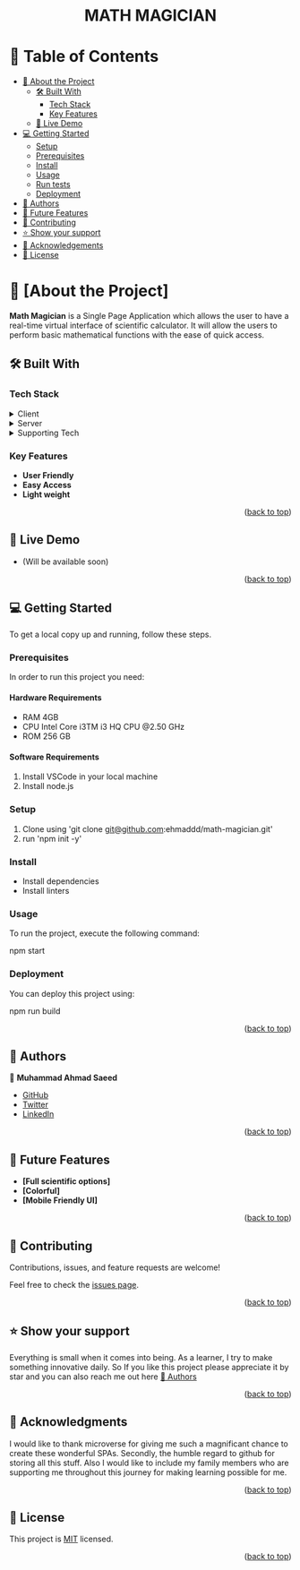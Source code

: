 <a name="readme-top"></a>

<div align="center">

  <h1><b>MATH MAGICIAN</b></h1>

</div>

<!-- TABLE OF CONTENTS -->

# 📗 Table of Contents

- [📖 About the Project](#about-project)
  - [🛠 Built With](#built-with)
    - [Tech Stack](#tech-stack)
    - [Key Features](#key-features)
  - [🚀 Live Demo](#live-demo)
- [💻 Getting Started](#getting-started)
  - [Setup](#setup)
  - [Prerequisites](#prerequisites)
  - [Install](#install)
  - [Usage](#usage)
  - [Run tests](#run-tests)
  - [Deployment](#deployment)
- [👥 Authors](#authors)
- [🔭 Future Features](#future-features)
- [🤝 Contributing](#contributing)
- [⭐️ Show your support](#support)
- [🙏 Acknowledgements](#acknowledgements)
- [📝 License](#license)

<!-- PROJECT DESCRIPTION -->

# 📖 [About the Project] <a name="about-project"></a>

**Math Magician** is a Single Page Application which allows the user to have a real-time virtual interface of scientific calculator. It will allow the users to perform basic mathematical functions with the ease of quick access.

## 🛠 Built With <a name="built-with"></a>

### Tech Stack <a name="tech-stack"></a>

<details>
  <summary>Client</summary>
  <ul>
    <li><a href="https://reactjs.org/">React.js</a></li>
  </ul>
</details>

<details>
  <summary>Server</summary>
  <ul>
    <li><a href="https://nodejs.org/en">Node.js</a></li>
  </ul>
</details>

<details>
<summary>Supporting Tech</summary>
  <ul>
    <li><a href="https://webpack.js.org/">WebPack</a></li>
    <li><a href="https://babeljs.io/">Babel</a></li>
  </ul>
</details>

<!-- Features -->

### Key Features <a name="key-features"></a>

- **User Friendly**
- **Easy Access**
- **Light weight**

<p align="right">(<a href="#readme-top">back to top</a>)</p>

<!-- LIVE DEMO -->

## 🚀 Live Demo <a name="live-demo"></a>

- <!-- [Live Demo Link] --> (Will be available soon)

<p align="right">(<a href="#readme-top">back to top</a>)</p>

<!-- GETTING STARTED -->

## 💻 Getting Started <a name="getting-started"></a>

To get a local copy up and running, follow these steps.

### Prerequisites

In order to run this project you need:

#### Hardware Requirements

- RAM 4GB
- CPU Intel Core i3TM i3 HQ CPU @2.50 GHz
- ROM 256 GB

#### Software Requirements

1. Install VSCode in your local machine
2. Install node.js

### Setup

1. Clone using 'git clone git@github.com:ehmaddd/math-magician.git'
2. run 'npm init -y'

### Install

- Install dependencies
- Install linters

### Usage

To run the project, execute the following command:

npm start

### Deployment

You can deploy this project using:

npm run build

<p align="right">(<a href="#readme-top">back to top</a>)</p>

<!-- AUTHORS -->

## 👥 Authors <a name="authors"></a>

👤 **Muhammad Ahmad Saeed**

- <a href='https://github.com/ehmaddd/'>GitHub</a>
- <a href='https://twitter.com/ehmaddd_pk'>Twitter</a>
- <a href='https://www.linkedin.com/in/ahmad-saeed-734174148'>LinkedIn</a>

<p align="right">(<a href="#readme-top">back to top</a>)</p>

<!-- FUTURE FEATURES -->

## 🔭 Future Features <a name="future-features"></a>

- **[Full scientific options]**
- **[Colorful]**
- **[Mobile Friendly UI]**

<p align="right">(<a href="#readme-top">back to top</a>)</p>

<!-- CONTRIBUTING -->

## 🤝 Contributing <a name="contributing"></a>

Contributions, issues, and feature requests are welcome!

Feel free to check the [issues page](https://github.com/ehmaddd/math-magician/issues).

<p align="right">(<a href="#readme-top">back to top</a>)</p>

<!-- SUPPORT -->

## ⭐️ Show your support <a name="support"></a>

Everything is small when it comes into being. As a learner, I try to make something innovative daily. So If you like this project please appreciate it by star and you can also reach me out here [👥 Authors](#authors)

<p align="right">(<a href="#readme-top">back to top</a>)</p>

<!-- ACKNOWLEDGEMENTS -->

## 🙏 Acknowledgments <a name="acknowledgements"></a>

I would like to thank microverse for giving me such a magnificant chance to create these wonderful SPAs. Secondly, the humble regard to github for storing all this stuff. Also I would like to include my family members who are supporting me throughout this journey for making learning possible for me.

<p align="right">(<a href="#readme-top">back to top</a>)</p>

<!-- LICENSE -->

## 📝 License <a name="license"></a>

This project is <a href='https://github.com/ehmaddd/math-magician/blob/initial-setup/LICENSE'>MIT</a> licensed.

<p align="right">(<a href="#readme-top">back to top</a>)</p>
